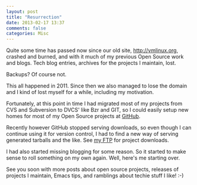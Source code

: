 ```yaml
---
layout: post
title: "Resurrection"
date: 2013-02-17 13:37
comments: false
categories: Misc
---
```


Quite some time has passed now since our old site, http://vmlinux.org,
crashed and burned, and with it much of my previous Open Source work
and blogs.  Tech blog entries, archives for the projects I maintain,
lost.

Backups? Of course not.

This all happened in 2011.  Since then we also managed to lose the
domain and I kind of lost myself for a while, including my motivation.

Fortunately, at this point in time I had migrated most of my projects
from CVS and Subversion to DVCS' like Bzr and GIT, so I could easily
setup new homes for most of my Open Source projects at
[GitHub](https://github.com/troglobit).

Recently however GitHub stopped serving downloads, so even though I
can continue using it for version control, I had to find a new way of
serving generated tarballs and the like.  See [my
FTP](ftp://troglobit.com) for project downloads.

I had also started missing blogging for some reason. So it started to
make sense to roll something on my own again.  Well, here's me
starting over.

See you soon with more posts about open source projects, releases of
projects I maintain, Emacs tips, and ramblings about techie stuff I
like!  :-)

